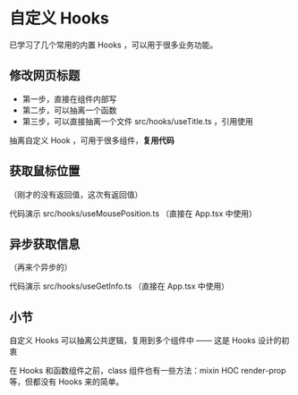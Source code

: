 # 自定义 Hooks

已学习了几个常用的内置 Hooks ，可以用于很多业务功能。

## 修改网页标题

- 第一步，直接在组件内部写
- 第二步，可以抽离一个函数
- 第三步，可以直接抽离一个文件 src/hooks/useTitle.ts ，引用使用

抽离自定义 Hook ，可用于很多组件，**复用代码**

## 获取鼠标位置

（刚才的没有返回值，这次有返回值）

代码演示 src/hooks/useMousePosition.ts （直接在 App.tsx 中使用）

## 异步获取信息

（再来个异步的）

代码演示 src/hooks/useGetInfo.ts （直接在 App.tsx 中使用）

## 小节

自定义 Hooks 可以抽离公共逻辑，复用到多个组件中 —— 这是 Hooks 设计的初衷

在 Hooks 和函数组件之前，class 组件也有一些方法：mixin HOC render-prop 等，但都没有 Hooks 来的简单。

